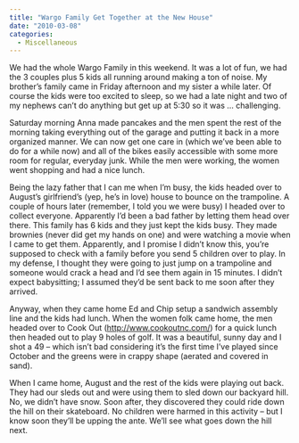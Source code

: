 ```yaml
---
title: "Wargo Family Get Together at the New House"
date: "2010-03-08"
categories: 
  - Miscellaneous
---
```


We had the whole Wargo Family in this weekend. It was a lot of fun, we had the 3 couples plus 5 kids all running around making a ton of noise. My brother’s family came in Friday afternoon and my sister a while later. Of course the kids were too excited to sleep, so we had a late night and two of my nephews can’t do anything but get up at 5:30 so it was … challenging.

Saturday morning Anna made pancakes and the men spent the rest of the morning taking everything out of the garage and putting it back in a more organized manner. We can now get one care in (which we’ve been able to do for a while now) and all of the bikes easily accessible with some more room for regular, everyday junk. While the men were working, the women went shopping and had a nice lunch.

Being the lazy father that I can me when I’m busy, the kids headed over to August’s girlfriend’s (yep, he’s in love) house to bounce on the trampoline. A couple of hours later (remember, I told you we were busy) I headed over to collect everyone. Apparently I’d been a bad father by letting them head over there. This family has 6 kids and they just kept the kids busy. They made brownies (never did get my hands on one) and were watching a movie when I came to get them. Apparently, and I promise I didn’t know this, you’re supposed to check with a family before you send 5 children over to play. In my defense, I thought they were going to just jump on a trampoline and someone would crack a head and I’d see them again in 15 minutes. I didn’t expect babysitting; I assumed they’d be sent back to me soon after they arrived.

Anyway, when they came home Ed and Chip setup a sandwich assembly line and the kids had lunch. When the women folk came home, the men headed over to Cook Out (http://www.cookoutnc.com/) for a quick lunch then headed out to play 9 holes of golf. It was a beautiful, sunny day and I shot a 49 – which isn’t bad considering it’s the first time I’ve played since October and the greens were in crappy shape (aerated and covered in sand).

When I came home, August and the rest of the kids were playing out back. They had our sleds out and were using them to sled down our backyard hill. No, we didn’t have snow. Soon after, they discovered they could ride down the hill on their skateboard. No children were harmed in this activity – but I know soon they’ll be upping the ante. We’ll see what goes down the hill next.

